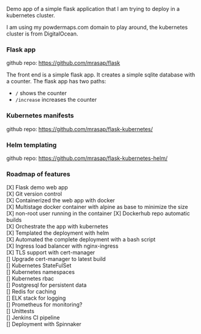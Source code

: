 Demo app of a simple flask application that I am trying to deploy in a kubernetes cluster.

I am using my powdermaps.com domain to play around, the kubernetes cluster is from DigitalOcean.

### Flask app
github repo: https://github.com/mrasap/flask

The front end is a simple flask app. It creates a simple sqlite database with a counter. The flask app has two paths:    
- `/` shows the counter
- `/increase` increases the counter

### Kubernetes manifests
github repo: https://github.com/mrasap/flask-kubernetes/


### Helm templating
github repo: https://github.com/mrasap/flask-kubernetes-helm/


### Roadmap of features
[X] Flask demo web app   
[X] Git version control   
[X] Containerized the web app with docker   
[X] Multistage docker container with alpine as base to minimize the size   
[X] non-root user running in the container
[X] Dockerhub repo automatic builds   
[X] Orchestrate the app with kubernetes   
[X] Templated the deployment with helm   
[X] Automated the complete deployment with a bash script   
[X] Ingress load balancer with nginx-ingress   
[X] TLS support with cert-manager   
[] Upgrade cert-manager to latest build   
[] Kubernetes StateFulSet   
[] Kubernetes namespaces   
[] Kubernetes rbac   
[] Postgresql for persistent data   
[] Redis for caching   
[] ELK stack for logging   
[] Prometheus for monitoring?   
[] Unittests   
[] Jenkins CI pipeline   
[] Deployment with Spinnaker   

